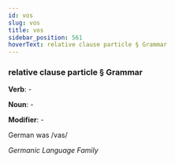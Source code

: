 ```yaml
---
id: vos
slug: vos
title: vos
sidebar_position: 561
hoverText: relative clause particle § Grammar
---
```


### relative clause particle § Grammar

**Verb**: -

**Noun**: -

**Modifier**: -

German was /vas/

*Germanic Language Family*